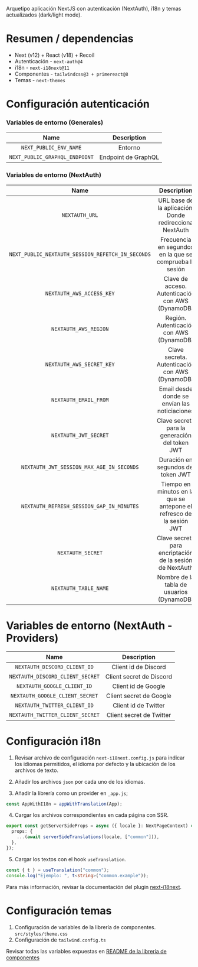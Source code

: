 Arquetipo aplicación NextJS con autenticación (NextAuth), i18n y temas actualizados (dark/light mode).

# Resumen / dependencias

- Next (v12) + React (v18) + Recoil
- Autenticación - `next-auth@4`
- i18n - `next-i18next@11`
- Componentes - `tailwindcss@3 + primereact@8`
- Temas - `next-themes`

# Configuración autenticación

### Variables de entorno (Generales)

|              Name              |     Description     |
| :----------------------------: | :-----------------: |
|     `NEXT_PUBLIC_ENV_NAME`     |       Entorno       |
| `NEXT_PUBLIC_GRAPHQL_ENDPOINT` | Endpoint de GraphQL |

### Variables de entorno (NextAuth)

|                       Name                        |                             Description                              |
| :-----------------------------------------------: | :------------------------------------------------------------------: |
|                  `NEXTAUTH_URL`                   |        URL base de la aplicación. Donde redirecciona NextAuth        |
| `NEXT_PUBLIC_NEXTAUTH_SESSION_REFETCH_IN_SECONDS` |       Frecuencia en segundos en la que se comprueba la sesión        |
|             `NEXTAUTH_AWS_ACCESS_KEY`             |          Clave de acceso. Autenticación con AWS (DynamoDB)           |
|               `NEXTAUTH_AWS_REGION`               |               Región. Autenticación con AWS (DynamoDB)               |
|             `NEXTAUTH_AWS_SECRET_KEY`             |           Clave secreta. Autenticación con AWS (DynamoDB)            |
|               `NEXTAUTH_EMAIL_FROM`               |            Email desde donde se envían las noticiaciones             |
|               `NEXTAUTH_JWT_SECRET`               |            Clave secreta para la generación del token JWT            |
|     `NEXTAUTH_JWT_SESSION_MAX_AGE_IN_SECONDS`     |                  Duración en segundos del token JWT                  |
|     `NEXTAUTH_REFRESH_SESSION_GAP_IN_MINUTES`     | Tiempo en minutos en la que se antepone el refresco de la sesión JWT |
|                 `NEXTAUTH_SECRET`                 |       Clave secreta para encriptación de la sesión de NextAuth       |
|               `NEXTAUTH_TABLE_NAME`               |              Nombre de la tabla de usuarios (DynamoDB)               |

# Variables de entorno (NextAuth - Providers)

|               Name               |       Description        |
| :------------------------------: | :----------------------: |
|   `NEXTAUTH_DISCORD_CLIENT_ID`   |   Client id de Discord   |
| `NEXTAUTH_DISCORD_CLIENT_SECRET` | Client secret de Discord |
|   `NEXTAUTH_GOOGLE_CLIENT_ID`    |   Client id de Google    |
| `NEXTAUTH_GOOGLE_CLIENT_SECRET`  | Client secret de Google  |
|   `NEXTAUTH_TWITTER_CLIENT_ID`   |   Client id de Twitter   |
| `NEXTAUTH_TWITTER_CLIENT_SECRET` | Client secret de Twitter |

# Configuración i18n

1. Revisar archivo de configuración `next-i18next.config.js` para indicar los idiomas permitidos, el idioma por defecto y la ubicación de los archivos de texto.

2. Añadir los archivos `json` por cada uno de los idiomas.

3. Añadir la librería como un provider en `_app.js`;

```typescript
const AppWithI18n = appWithTranslation(App);
```

4. Cargar los archivos correspondientes en cada página con SSR.

```typescript
export const getServerSideProps = async ({ locale }: NextPageContext) => ({
  props: {
    ...(await serverSideTranslations(locale, ["common"])),
  },
});
```

5. Cargar los textos con el hook `useTranslation`.

```typescript
const { t } = useTranslation("common");
console.log("Ejemplo: ", t<string>("common.example"));
```

Para más información, revisar la documentación del plugin [next-i18next](https://github.com/i18next/next-i18next).

# Configuración temas

1. Configuración de variables de la librería de componentes. `src/styles/theme.css`
2. Configuración de `tailwind.config.ts`

Revisar todas las variables expuestas en [README de la librería de componentes](https://github.com/JoinTheRedPill/react-component-library/blob/master/readme.md)